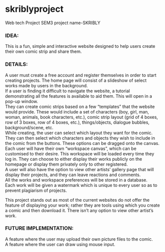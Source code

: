# skriblyproject
Web tech Project SEM3 project name-SKRIBLY  
### IDEA:  
This is a fun, simple and interactive website designed to help users create their own comic strip and share them.  
 
### DETAILS:  
 A user must create a free account and register themselves in order to start creating projects. The home page will consist of a slideshow of select works made by users in the background.  
If a user is finding it difficult to navigate the website, a tutorial demonstrating all the features is available to aid them. This will open in a pop-up window.  
They can create comic strips based on a few “templates” that the website would provide. These would include a set of characters (boy, girl, man, woman, animals, book characters, etc.), comic strip layout (grid of 4 boxes, row of 3 boxes, row of 4 boxes, etc.), things/objects, dialogue bubbles, background/scene, etc.  
While creating, the user can select which layout they want for the comic. They can then select which characters and objects they wish to include in the comic from the buttons. These options can be dragged onto the canvas.  
Each user will have their own “workspace canvas”, which can be customised to their desire. This workspace will be loaded every time they log in. They can choose to either display their works publicly on the homepage or display them privately only to other registered.  
A user will also have the option to view other artists’ gallery page that will display their projects, and they can leave reactions and comments.  
All the works and workspace preferences will be stored in a database.  
Each work will be given a watermark which is unique to every user so as to prevent plagiarism of projects.  
 
 
This project stands out as most of the current websites do not offer the feature of displaying your work; rather they are tools using which you create a comic and then download it. There isn’t any option to view other artist’s work.  
 
### FUTURE IMPLEMENTATION:  
A feature where the user may upload their own picture files to the comic.  
A feature where the user can draw using mouse input.  
